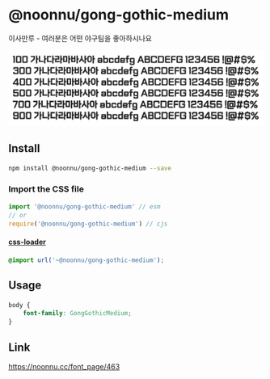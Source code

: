 # @noonnu/gong-gothic-medium

이사만루 - 여러분은 어떤 야구팀을 좋아하시나요

![example](./example.png)

## Install

```bash
npm install @noonnu/gong-gothic-medium --save
```

### Import the CSS file

```js
import '@noonnu/gong-gothic-medium' // esm
// or
require('@noonnu/gong-gothic-medium') // cjs
```

#### [css-loader](https://github.com/webpack-contrib/css-loader)

```css
@import url('~@noonnu/gong-gothic-medium');
```

## Usage

```css
body {
    font-family: GongGothicMedium;
}
```

## Link

https://noonnu.cc/font_page/463
